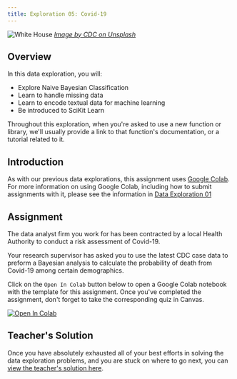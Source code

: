 ```yaml
---
title: Exploration 05: Covid-19
---
```


![White House]({{URLROOT}}/shared/img/covid.jpg)
*[Image by CDC on Unsplash](https://unsplash.com/photos/k0KRNtqcjfw)*

## Overview

In this data exploration, you will:

* Explore Naive Bayesian Classification
* Learn to handle missing data
* Learn to encode textual data for machine learning
* Be introduced to SciKit Learn

Throughout this exploration, when you're asked to use a new function or library, we'll usually provide a link to that function's documentation, or a tutorial related to it.

## Introduction

As with our previous data explorations, this assignment uses [Google Colab](http://colab.research.google.com). For more information on using Google Colab, including how to submit assignments with it, please see the information in [Data Exploration 01](./exploration-01.html) 

## Assignment

The data analyst firm you work for has been contracted by a local Health Authority to conduct a risk assessment of Covid-19.

Your research supervisor has asked you to use the latest CDC case data to preform a Bayesian analysis to calculate the probability of death from Covid-19 among certain demographics.

Click on the `Open In Colab` button below to open a Google Colab notebook with the template for this assignment. Once you've completed the assignment, don't forget to take the corresponding quiz in Canvas. 

[![Open In Colab](https://colab.research.google.com/assets/colab-badge.svg)](https://colab.research.google.com/github/byui-cse/cse450-course/blob/master/notebooks/Exploration_05.ipynb)

## Teacher's Solution

Once you have absolutely exhausted all of your best efforts in solving the data exploration problems, and you are stuck on where to go next, you can [view the teacher's solution here](https://github.com/byui-cse/cse450-course/blob/master/notebooks/Exploration_05_Solved.ipynb).
